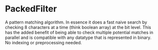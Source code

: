 # PackedFilter
A pattern matching algorithm. In essence it does a fast naive search by checking 8 characters at a time (think boolean array) at the bit level. This has the added benefit of being able to check multiple 
potential matches in parallel and is compatible with any datatype that is represented in binary. No indexing or preprocessing needed.
